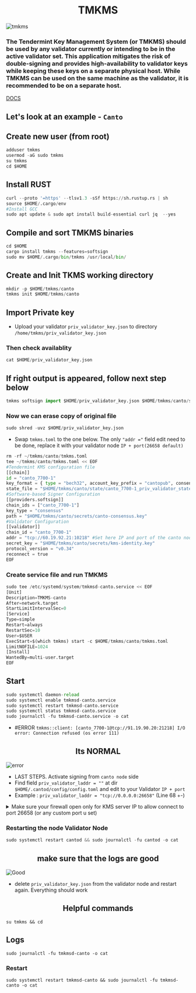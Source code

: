 <h1 align="center">TMKMS</h1>

![tmkms](https://github.com/111STAVR111/TMKMS/assets/77785195/3cac0560-034e-4ba8-bcb6-82c1975eeccf)


### The Tendermint Key Management System (or TMKMS) should be used by any validator currently or intending to be in the active validator set. This application mitigates the risk of double-signing and provides high-availability to validator keys while keeping these keys on a separate physical host. While TMKMS can be used on the same machine as the validator, it is recommended to be on a separate host.
[DOCS](https://docs.osmosis.zone/osmosis-core/keys/tmkms/)

## Let's look at an example - `Canto`

## Create new user (from root)
```python
adduser tmkms
usermod -aG sudo tmkms
su tmkms
cd $HOME
```

## Install RUST
```python
curl --proto '=https' --tlsv1.3 -sSf https://sh.rustup.rs | sh
source $HOME/.cargo/env
#Install GCC
sudo apt update & sudo apt install build-essential curl jq  --yes
```
## Compile and sort TMKMS binaries
```python
cd $HOME
cargo install tmkms --features=softsign
sudo mv $HOME/.cargo/bin/tmkms /usr/local/bin/
```

## Create and Init TKMS working directory
```python
mkdir -p $HOME/tmkms/canto
tmkms init $HOME/tmkms/canto
```

## Import Private key
- Upload your validator `priv_validator_key.json` to directory `/home/tmkms/priv_validator_key.json`
### Then check availablity 
```python
cat $HOME/priv_validator_key.json
```
## If right output is appeared, follow next step below
```python
tmkms softsign import $HOME/priv_validator_key.json $HOME/tmkms/canto/secrets/canto-consensus.key
```
### Now we can erase copy of original file
```python
sudo shred -uvz $HOME/priv_validator_key.json
```

- Swap `tmkms.toml` to the one below. The only `"addr ="` field edit need to be done, replace it with your validator node `IP + port(26658 default)`
```python
rm -rf ~/tmkms/canto/tmkms.toml
tee ~/tmkms/canto/tmkms.toml << EOF
#Tendermint KMS configuration file
[[chain]]
id = "canto_7700-1"
key_format = { type = "bech32", account_key_prefix = "cantopub", consensus_key_prefix = "cantovalcons" }
state_file = "$HOME/tmkms/canto/state/canto_7700-1_priv_validator_state.json"
#Software-based Signer Configuration
[[providers.softsign]]
chain_ids = ["canto_7700-1"]
key_type = "consensus"
path = "$HOME/tmkms/canto/secrets/canto-consensus.key"
#Validator Configuration
[[validator]]
chain_id = "canto_7700-1"
addr = "tcp://60.19.92.21:10218" #Set here IP and port of the canto node U will be using for signing blocks (port can be custom)   
secret_key = "$HOME/tmkms/canto/secrets/kms-identity.key"
protocol_version = "v0.34"
reconnect = true
EOF
```
### Create service file and run TMKMS
```python
sudo tee /etc/systemd/system/tmkmsd-canto.service << EOF
[Unit]
Description=TMKMS-canto
After=network.target
StartLimitIntervalSec=0
[Service]
Type=simple
Restart=always
RestartSec=10
User=$USER
ExecStart=$(which tmkms) start -c $HOME/tmkms/canto/tmkms.toml
LimitNOFILE=1024
[Install]
WantedBy=multi-user.target
EOF
```
## Start 
```python
sudo systemctl daemon-reload
sudo systemctl enable tmkmsd-canto.service
sudo systemctl restart tmkmsd-canto.service
sudo systemctl status tmkmsd-canto.service
sudo journalctl -fu tmkmsd-canto.service -o cat
```

- #ERROR `tmkms::client: [canto_7700-1@tcp://91.19.90.20:21218] I/O error: Connection refused (os error 111)`
<h2 align="center">Its NORMAL</h2>

![error](https://github.com/111STAVR111/TMKMS/assets/77785195/1c39f6de-0fa7-48a5-b2c8-af7da0397935)

- LAST STEPS. Activate signing from `canto node` side
- Find field `priv_validator_laddr = ""` at dir `$HOME/.cantod/config/config.toml` and edit to your Validator `IP + port`
- Example : `priv_validator_laddr = "tcp://0.0.0.0:26658"`  (Line 68 +-)

<details>
<summary>Make sure your firewall open only for KMS server IP to allow connect to port 26658 (or any custom port u set) </summary>

```python
apt install ufw
ufw allow 22
ufw allow 80
ufw allow 443
ufw deny 26658
ufw allow from <ip tmkms server>
ufw enable
ufw status
```

</details>


### Restarting the node Validator Node
```python
sudo systemctl restart cantod && sudo journalctl -fu cantod -o cat
```

<h2 align="center">make sure that the logs are good  </h2>

![Good](https://github.com/111STAVR111/TMKMS/assets/77785195/d0fe10a7-8db0-473f-926e-188aa9ef7137)

- delete `priv_validator_key.json` from the validator node and restart again. Everything should work


<h2 align="center">Helpful commands</h2>

`su tmkms && cd`
## Logs
`sudo journalctl -fu tmkmsd-canto -o cat`
### Restart
`sudo systemctl restart tmkmsd-canto && sudo journalctl -fu tmkmsd-canto -o cat`


